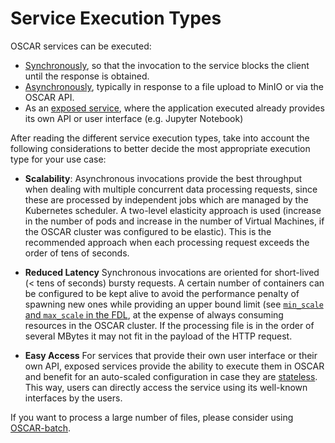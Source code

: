 # Service Execution Types

OSCAR services can be executed:

  - [Synchronously](invoking-sync.md), so that the invocation to the service blocks the client until the response is obtained. 
  - [Asynchronously](invoking-async.md), typically in response to a file upload to MinIO or via the OSCAR API.
  - As an [exposed service](exposed-services.md), where the application executed already provides its own API or user interface (e.g. Jupyter Notebook)


After reading the different service execution types, take into account the following considerations to better decide the most appropriate execution type for your use case:

* **Scalability**: Asynchronous invocations provide the best throughput when dealing with multiple concurrent data processing requests, since these are processed by independent jobs which are managed by the Kubernetes scheduler. A two-level elasticity approach is used (increase in the number of pods and increase in the number of Virtual Machines, if the OSCAR cluster was configured to be elastic). This is the recommended approach when each processing request exceeds the order of tens of seconds.

* **Reduced Latency** Synchronous invocations are oriented for short-lived (< tens of seconds) bursty requests. A certain number of containers can be configured to be kept alive to avoid the performance penalty of spawning new ones while providing an upper bound limit (see [`min_scale` and `max_scale` in the FDL](fdl.md#synchronoussettings), at the expense of always consuming resources in the OSCAR cluster. If the processing file is in the order of several MBytes it may not fit in the payload of the HTTP request.

* **Easy Access** For services that provide their own user interface or their own API, exposed services provide the ability to execute them in OSCAR and benefit for an auto-scaled configuration in case they are [stateless](https://en.wikipedia.org/wiki/Service_statelessness_principle). This way, users can directly access the service using its well-known interfaces by the users. 

If you want to process a large number of files, please consider using [OSCAR-batch](https://github.com/grycap/oscar-batch).

